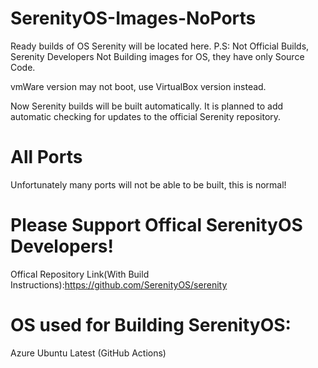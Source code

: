 

# SerenityOS-Images-NoPorts
Ready builds of OS Serenity will be located here.
P.S: Not Official Builds, Serenity Developers Not Building images for OS, they have only Source Code.

vmWare version may not boot, use VirtualBox version instead.



 Now Serenity builds will be built automatically.
 It is planned to add automatic checking for updates to the official Serenity repository.
 # All Ports
 Unfortunately many ports will not be able to be built, this is normal!

# Please Support Offical SerenityOS Developers!
Offical Repository Link(With Build Instructions):https://github.com/SerenityOS/serenity
# OS used for Building SerenityOS:

  Azure Ubuntu Latest (GitHub Actions)
